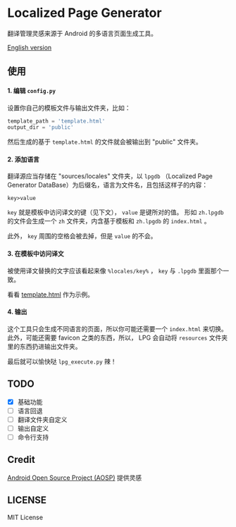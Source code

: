 # Localized Page Generator

翻译管理灵感来源于 Android 的多语言页面生成工具。

[English version](README.md)

## 使用

#### 1. 编辑 `config.py`

设置你自己的模板文件与输出文件夹，比如：

```python
template_path = 'template.html'
output_dir = 'public'
```

然后生成的基于 `template.html` 的文件就会被输出到 "public" 文件夹。

#### 2. 添加语言

翻译源应当存储在 "sources/locales" 文件夹，以 `lpgdb` （Localized Page Generator DataBase）为后缀名，语言为文件名，且包括这样子的内容：

```
key>value
```

 `key` 就是模板中访问译文的键（见下文）， `value` 是键所对的值。 形如 `zh.lpgdb` 的文件会生成一个 `zh` 文件夹，内含基于模板和 `zh.lpgdb` 的 `index.html` 。

此外， `key` 周围的空格会被去掉，但是 `value` 的不会。

#### 3. 在模板中访问译文

被使用译文替换的文字应该看起来像 `%locales/key%` ， `key` 与 `.lpgdb` 里面那个一致。

看看 [template.html](sources/template.html) 作为示例。

#### 4. 输出

这个工具只会生成不同语言的页面，所以你可能还需要一个 `index.html` 来切换。此外，可能还需要 favicon 之类的东西，所以， LPG 会自动将 `resources` 文件夹里的东西扔进输出文件夹。

最后就可以愉快哒 `lpg_execute.py` 辣！

## TODO

- [x] 基础功能
- [ ] 语言回退
- [ ] 翻译文件夹自定义
- [ ] 输出自定义
- [ ] 命令行支持

## Credit

[Android Open Source Project (AOSP)](https://source.android.com/) 提供灵感

## LICENSE

MIT License
